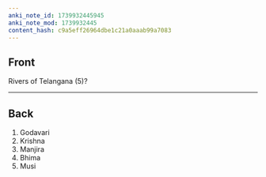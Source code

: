 ```yaml
---
anki_note_id: 1739932445945
anki_note_mod: 1739932445
content_hash: c9a5eff26964dbe1c21a0aaab99a7083
---
```


## Front

Rivers of Telangana (5)?

<hr/>

## Back

1. Godavari  
2. Krishna  
3. Manjira  
4. Bhima  
5. Musi
